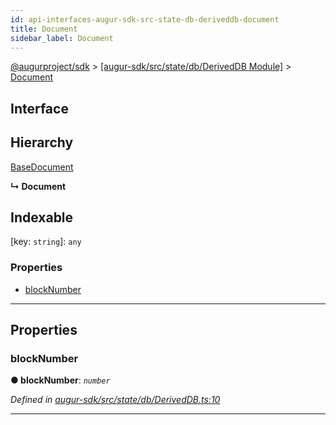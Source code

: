 ```yaml
---
id: api-interfaces-augur-sdk-src-state-db-deriveddb-document
title: Document
sidebar_label: Document
---
```


[@augurproject/sdk](api-readme.md) > [[augur-sdk/src/state/db/DerivedDB Module]](api-modules-augur-sdk-src-state-db-deriveddb-module.md) > [Document](api-interfaces-augur-sdk-src-state-db-deriveddb-document.md)

## Interface

## Hierarchy

 [BaseDocument](api-interfaces-augur-sdk-src-state-db-abstracttable-basedocument.md)

**↳ Document**

## Indexable

\[key: `string`\]:&nbsp;`any`

### Properties

* [blockNumber](api-interfaces-augur-sdk-src-state-db-deriveddb-document.md#blocknumber)

---

## Properties

<a id="blocknumber"></a>

###  blockNumber

**● blockNumber**: *`number`*

*Defined in [augur-sdk/src/state/db/DerivedDB.ts:10](https://github.com/AugurProject/augur/blob/1e1466f1d3/packages/augur-sdk/src/state/db/DerivedDB.ts#L10)*

___

